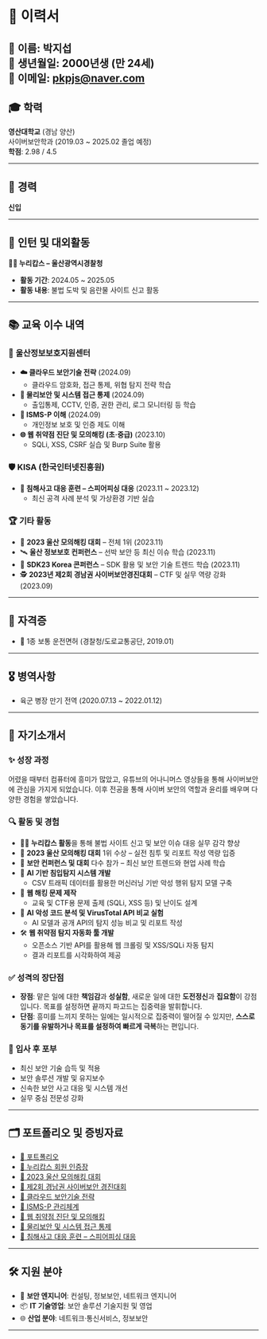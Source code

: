 # 📄 **이력서**

**👤 이름**: 박지섭  
**🎂 생년월일**: 2000년생 (만 24세)  
**📧 이메일**: pkpjs@naver.com  
---

## 🎓 **학력**

**영산대학교** (경남 양산)  
사이버보안학과 (2019.03 ~ 2025.02 졸업 예정)  
**학점**: 2.98 / 4.5

---

## 💼 **경력**

**신입**

---

## 🤝 **인턴 및 대외활동**

**👮‍♂️ 누리캅스 – 울산광역시경찰청**  
- **활동 기간**: 2024.05 ~ 2025.05  
- **활동 내용**: 불법 도박 및 음란물 사이트 신고 활동  

---

## 📚 **교육 이수 내역**

### 🏫 **울산정보보호지원센터**
- **☁️ 클라우드 보안기술 전략** (2024.09)  
  - 클라우드 암호화, 접근 통제, 위협 탐지 전략 학습  
- **🚪 물리보안 및 시스템 접근 통제** (2024.09)  
  - 출입통제, CCTV, 인증, 권한 관리, 로그 모니터링 등 학습  
- **🔐 ISMS-P 이해** (2024.09)  
  - 개인정보 보호 및 인증 제도 이해  
- **🌐 웹 취약점 진단 및 모의해킹 (초·중급)** (2023.10)  
  - SQLi, XSS, CSRF 실습 및 Burp Suite 활용  

### 🛡️ **KISA (한국인터넷진흥원)**
- **📧 침해사고 대응 훈련 – 스피어피싱 대응** (2023.11 ~ 2023.12)  
  - 최신 공격 사례 분석 및 가상환경 기반 실습  

### 🏆 **기타 활동**
- 🥇 **2023 울산 모의해킹 대회** – 전체 1위 (2023.11)  
- 🛰️ **울산 정보보호 컨퍼런스** – 선박 보안 등 최신 이슈 학습 (2023.11)  
- 🧩 **SDK23 Korea 콘퍼런스** – SDK 활용 및 보안 기술 트렌드 학습 (2023.11)  
- 🕵️ **2023년 제2회 경남권 사이버보안경진대회** – CTF 및 실무 역량 강화 (2023.09)  

---

## 📜 **자격증**

- 🚗 1종 보통 운전면허 (경찰청/도로교통공단, 2019.01)

---

## 🎖️ **병역사항**

- 육군 병장 만기 전역 (2020.07.13 ~ 2022.01.12)

---

## 🧠 **자기소개서**

### ✨ **성장 과정**
어렸을 때부터 컴퓨터에 흥미가 많았고, 유튜브의 어나니머스 영상들을 통해 사이버보안에 관심을 가지게 되었습니다. 이후 전공을 통해 사이버 보안의 역할과 윤리를 배우며 다양한 경험을 쌓았습니다.

### 🔍 **활동 및 경험**
- 👮‍♂️ **누리캅스 활동**을 통해 불법 사이트 신고 및 보안 이슈 대응 실무 감각 향상  
- 🥇 **2023 울산 모의해킹 대회** 1위 수상 – 실전 침투 및 리포트 작성 역량 입증  
- 🎤 **보안 컨퍼런스 및 대회** 다수 참가 – 최신 보안 트렌드와 현업 사례 학습  
- 🧠 **AI 기반 침입탐지 시스템 개발**  
  - CSV 트래픽 데이터를 활용한 머신러닝 기반 악성 행위 탐지 모델 구축  
- 🧩 **웹 해킹 문제 제작**  
  - 교육 및 CTF용 문제 출제 (SQLi, XSS 등) 및 난이도 설계  
- 🔬 **AI 악성 코드 분석 및 VirusTotal API 비교 실험**  
  - AI 모델과 공개 API의 탐지 성능 비교 및 리포트 작성  
- 🛠️ **웹 취약점 탐지 자동화 툴 개발**  
  - 오픈소스 기반 API를 활용해 웹 크롤링 및 XSS/SQLi 자동 탐지  
  - 결과 리포트를 시각화하여 제공


### ✅ **성격의 장단점**
- **장점**: 맡은 일에 대한 **책임감**과 **성실함**, 새로운 일에 대한 **도전정신**과 **집요함**이 강점입니다. 목표를 설정하면 끝까지 파고드는 집중력을 발휘합니다.
- **단점**: 흥미를 느끼지 못하는 일에는 일시적으로 집중력이 떨어질 수 있지만, **스스로 동기를 유발하거나 목표를 설정하여 빠르게 극복**하는 편입니다.


### 🚀 **입사 후 포부**
- 최신 보안 기술 습득 및 적용  
- 보안 솔루션 개발 및 유지보수  
- 신속한 보안 사고 대응 및 시스템 개선  
- 실무 중심 전문성 강화  

---

## 🗂️ **포트폴리오 및 증빙자료**

- [📁 포트폴리오](https://github.com/pkpjs/wins/blob/main/%ED%8F%AC%ED%8A%B8%ED%8F%B4%EB%A6%AC%EC%98%A4/%EC%A6%9D%EB%AA%85%EC%84%9C/%ED%8F%AC%ED%8A%B8%ED%8F%B4%EB%A6%AC%EC%98%A4_7.pptx) 
- [🪪 누리캅스 회원 인증장](https://github.com/pkpjs/wins/blob/main/%ED%8F%AC%ED%8A%B8%ED%8F%B4%EB%A6%AC%EC%98%A4/%EC%A6%9D%EB%AA%85%EC%84%9C/%EB%88%84%EB%A6%AC%EC%BA%85%EC%8A%A4%20%ED%9A%8C%EC%9B%90%20%EC%9E%85%EB%AA%85%EC%9E%A5.jpg)
- [🏅 2023 울산 모의해킹 대회](https://github.com/pkpjs/wins/blob/main/%ED%8F%AC%ED%8A%B8%ED%8F%B4%EB%A6%AC%EC%98%A4/%EC%A6%9D%EB%AA%85%EC%84%9C/2023%20%EC%9A%B8%EC%82%B0%20%EB%AA%A8%EC%9D%98%ED%95%B4%ED%82%B9%20%EB%8C%80%ED%9A%8C.png)
- [🏅 제2회 경남권 사이버보안 경진대회](https://github.com/pkpjs/wins/blob/main/%ED%8F%AC%ED%8A%B8%ED%8F%B4%EB%A6%AC%EC%98%A4/%EC%A6%9D%EB%AA%85%EC%84%9C/%EC%A0%9C2%ED%9A%8C%20%EA%B2%BD%EB%82%A8%EA%B6%8C%20%EC%82%AC%EC%9D%B4%EB%B2%84%EB%B3%B4%EC%95%88%20%EA%B2%BD%EC%A7%84%EB%8C%80%ED%9A%8C.png)
- [📑 클라우드 보안기술 전략](https://github.com/pkpjs/wins/blob/main/%ED%8F%AC%ED%8A%B8%ED%8F%B4%EB%A6%AC%EC%98%A4/%EC%A6%9D%EB%AA%85%EC%84%9C/%ED%81%B4%EB%9D%BC%EC%9A%B0%EB%93%9C%20%EB%B3%B4%EC%95%88%EA%B8%B0%EC%88%A0%20%EC%A0%84%EB%9E%B5.pdf)
- [📑 ISMS-P 관리체계](https://github.com/pkpjs/wins/blob/main/%ED%8F%AC%ED%8A%B8%ED%8F%B4%EB%A6%AC%EC%98%A4/%EC%A6%9D%EB%AA%85%EC%84%9C/%EC%A0%95%EB%B3%B4%EB%B3%B4%ED%98%B8%20%EB%B0%8F%20%EA%B0%9C%EC%9D%B8%EC%A0%95%EB%B3%B4%EB%B3%B4%ED%98%B8%20%EA%B4%80%EB%A6%AC%EC%B2%B4%EA%B3%84(ISMS-P)%EC%9D%B4%ED%95%B4.pdf)
- [📑 웹 취약점 진단 및 모의해킹](https://github.com/pkpjs/wins/blob/main/%ED%8F%AC%ED%8A%B8%ED%8F%B4%EB%A6%AC%EC%98%A4/%EC%A6%9D%EB%AA%85%EC%84%9C/%EC%9B%B9%20%EC%B7%A8%EC%95%BD%EC%A0%90%20%EC%A7%84%EB%8B%A8%20%EB%B0%8F%20%EB%AA%A8%EC%9D%98%ED%95%B4%ED%82%B9.pdf)  
- [📑 물리보안 및 시스템 접근 통제](https://github.com/pkpjs/wins/blob/main/%ED%8F%AC%ED%8A%B8%ED%8F%B4%EB%A6%AC%EC%98%A4/%EC%A6%9D%EB%AA%85%EC%84%9C/%EB%AC%BC%EB%A6%AC%EB%B3%B4%EC%95%88%EA%B3%BC%20%EC%8B%9C%EC%8A%A4%ED%85%9C%20%EC%A0%91%EA%B7%BC%20%ED%86%B5%EC%A0%9C.pdf)  
- [📑 침해사고 대응 훈련 – 스피어피싱 대응](https://github.com/pkpjs/wins/blob/main/%ED%8F%AC%ED%8A%B8%ED%8F%B4%EB%A6%AC%EC%98%A4/%EC%A6%9D%EB%AA%85%EC%84%9C/%5B%EC%A4%91%EA%B8%89%5D%20%EC%B9%A8%ED%95%B4%EC%82%AC%EA%B3%A0%20%EB%8C%80%EC%9D%91%ED%9B%88%EB%A0%A8%20-%20%EC%8A%A4%ED%94%BC%EC%96%B4%ED%94%BC%EC%8B%B1%20%EB%8C%80%EC%9D%91%20%EA%B8%B0%EB%B3%B8.pdf)

---


## 🛠️ **지원 분야**

- 🔐 **보안 엔지니어**: 컨설팅, 정보보안, 네트워크 엔지니어 
- 📦 **IT 기술영업**: 보안 솔루션 기술지원 및 영업  
- 🌐 **산업 분야**: 네트워크·통신서비스, 정보보안  

---
